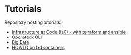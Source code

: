 # Tutorials

Repository hosting tutorials:

* [Infrastructure as Code (IaC) - with terraform and ansible](iac/iac.md)
* [Openstack CLI](openstack-cli/oscli.md)
* [Big Data](big-data/bigdata.md)
* [HOWTO on lxd containers](lxd/lxd.md)
